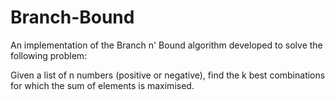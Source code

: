 # Branch-Bound
An implementation of the Branch n' Bound algorithm developed to solve the following problem:

Given a list of n numbers (positive or negative), find the k best combinations for which the sum of elements is maximised.
